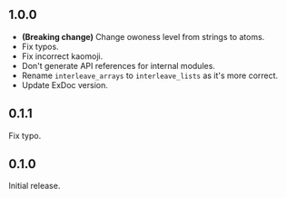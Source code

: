 ## 1.0.0
- **(Breaking change)** Change owoness level from strings to atoms.
- Fix typos.
- Fix incorrect kaomoji.
- Don't generate API references for internal modules.
- Rename `interleave_arrays` to `interleave_lists` as it's more correct.
- Update ExDoc version.

## 0.1.1
Fix typo.

## 0.1.0
Initial release.